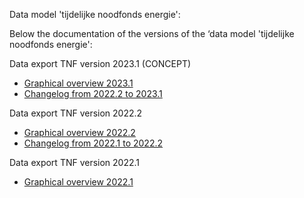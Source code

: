 Data model 'tijdelijke noodfonds energie':

Below the documentation of the versions of the ‘data model 'tijdelijke noodfonds energie':

Data export TNF version 2023.1 (CONCEPT)
* [Graphical overview 2023.1](/tnf_2023.1/relationships.html)
* [Changelog from 2022.2 to 2023.1](changelog_2022.2_2023.1.md)

Data export TNF version 2022.2
* [Graphical overview 2022.2](/tnf_2022.2/relationships.html)
* [Changelog from 2022.1 to 2022.2](changelog_2022.1_2022.1.2.md)

Data export TNF version 2022.1
* [Graphical overview 2022.1](/tnf_2022.1/relationships.html) 


